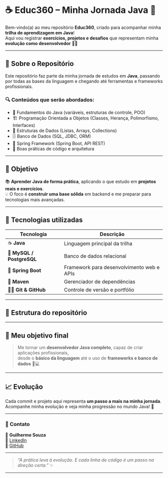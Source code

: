 # ☕️ Educ360 – Minha Jornada Java 🚀

Bem-vindo(a) ao meu repositório **Educ360**, criado para acompanhar minha **trilha de aprendizagem em Java**!  
Aqui vou registrar **exercícios, projetos e desafios** que representam minha **evolução como desenvolvedor** 👨‍💻

---

## 📘 Sobre o Repositório

Este repositório faz parte da minha jornada de estudos em **Java**, passando por todas as bases da linguagem e chegando até ferramentas e frameworks profissionais.

### 🔍 Conteúdos que serão abordados:

- 🧩 Fundamentos do Java (variáveis, estruturas de controle, POO)
- 🏗️ Programação Orientada a Objetos (Classes, Herança, Polimorfismo, Interfaces)
- 🧮 Estruturas de Dados (Listas, Arrays, Collections)
- 🗄️ Banco de Dados (SQL, JDBC, ORM)
- 🌱 Spring Framework (Spring Boot, API REST)
- 🧰 Boas práticas de código e arquitetura

---

## 🎯 Objetivo

📚 **Aprender Java de forma prática**, aplicando o que estudo em **projetos reais e exercícios**.  
💡 O foco é **construir uma base sólida** em backend e me preparar para tecnologias mais avançadas.

---

## 🧠 Tecnologias utilizadas

| Tecnologia | Descrição |
|-------------|------------|
| ☕ **Java** | Linguagem principal da trilha |
| 💾 **MySQL / PostgreSQL** | Banco de dados relacional |
| 🌱 **Spring Boot** | Framework para desenvolvimento web e APIs |
| 🧰 **Maven** | Gerenciador de dependências |
| 🧑‍💻 **Git & GitHub** | Controle de versão e portfólio |

---

## 📂 Estrutura do repositório


---

## 🌟 Meu objetivo final

> Me tornar um **desenvolvedor Java completo**, capaz de criar aplicações profissionais,  
> desde o **básico da linguagem** até o uso de **frameworks e banco de dados** 🧠💻

---

## 📈 Evolução

Cada commit e projeto aqui representa **um passo a mais na minha jornada**.  
Acompanhe minha evolução e veja minha progressão no mundo Java! 🚀

---

### 🧾 Contato

📧 **Guilherme Souza**  
💼 [LinkedIn](https://www.linkedin.com/in/guilhermesouzadev/)  
🐙 [GitHub](https://github.com/souzzdev)

---

> _“A prática leva à evolução. E cada linha de código é um passo na direção certa.”_ ✨

---
